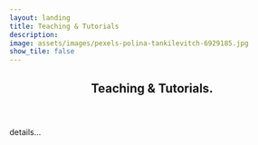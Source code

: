 ```yaml
---
layout: landing
title: Teaching & Tutorials
description: 
image: assets/images/pexels-polina-tankilevitch-6929185.jpg
show_tile: false
---
```


<div id="main">
  <!-- One -->
<section id="one">
	<div class="inner">
		<header class="major">
			<h2>Teaching & Tutorials.</h2>
		</header>
		<p>details...</p>
	</div>
</section>
</div> 
